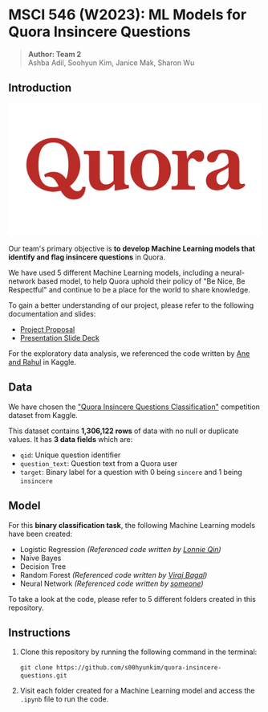 # MSCI 546 (W2023): ML Models for Quora Insincere Questions

> **Author: Team 2**  
> Ashba Adil, Soohyun Kim, Janice Mak, Sharon Wu

## Introduction

![Quora Logo](./images/quora-logo.png)  

Our team's primary objective is **to develop Machine Learning models that identify and flag insincere questions** in Quora.  

We have used 5 different Machine Learning models, including a neural-network based model, to help Quora uphold their policy of "Be Nice, Be Respectful" and continue to be a place for the world to share knowledge.  

To gain a better understanding of our project, please refer to the following documentation and slides:
* [Project Proposal](https://docs.google.com/document/d/13cpXKZvZLVEbxLRvQ2M6xRziCUPR0a3-YB-31aGaTR8/edit?usp=sharing)
* [Presentation Slide Deck](https://docs.google.com/presentation/d/1OfoQqIQrCjAHgOVKa_SjFPxrHhJUXerAx2IpKoCI0Zo/edit?usp=sharing)

For the exploratory data analysis, we referenced the code written by [Ane and Rahul](https://www.kaggle.com/code/anebzt/quora-eda) in Kaggle.

## Data

We have chosen the ["Quora Insincere Questions Classification"](https://www.kaggle.com/competitions/quora-insincere-questions-classification) competition dataset from Kaggle.  

This dataset contains **1,306,122 rows** of data with no null or duplicate values. It has **3 data fields** which are:
* `qid`: Unique question identifier
* `question_text`: Question text from a Quora user
* `target`: Binary label for a question with 0 being `sincere` and 1 being `insincere`

## Model

For this **binary classification task**, the following Machine Learning models have been created:
* Logistic Regression _(Referenced code written by [Lonnie Qin](https://www.kaggle.com/code/lonnieqin/quora-text-classification-with-sklearn/notebook))_
* Naive Bayes
* Decision Tree
* Random Forest _(Referenced code written by [Viraj Bagal](https://www.kaggle.com/code/virajbagal/eda-tsne-traditional-vs-neural-models-nlp))_
* Neural Network _(Referenced code written by [someone](link))_

To take a look at the code, please refer to 5 different folders created in this repository.

## Instructions

1. Clone this repository by running the following command in the terminal:
    ```
    git clone https://github.com/s00hyunkim/quora-insincere-questions.git
    ```
2. Visit each folder created for a Machine Learning model and access the `.ipynb` file to run the code.